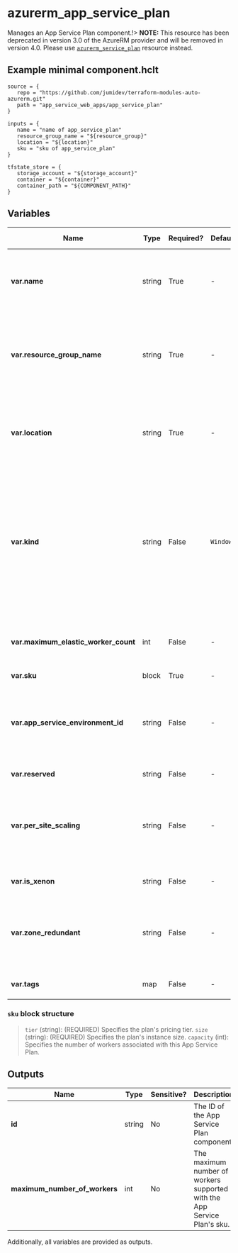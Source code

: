 # azurerm_app_service_plan

Manages an App Service Plan component.!> **NOTE:** This resource has been deprecated in version 3.0 of the AzureRM provider and will be removed in version 4.0. Please use [`azurerm_service_plan`](https://registry.terraform.io/providers/hashicorp/azurerm/latest/docs/resources/service_plan) resource instead.

## Example minimal component.hclt

```hcl
source = {
   repo = "https://github.com/jumidev/terraform-modules-auto-azurerm.git" 
   path = "app_service_web_apps/app_service_plan" 
}

inputs = {
   name = "name of app_service_plan" 
   resource_group_name = "${resource_group}" 
   location = "${location}" 
   sku = "sku of app_service_plan" 
}

tfstate_store = {
   storage_account = "${storage_account}" 
   container = "${container}" 
   container_path = "${COMPONENT_PATH}" 
}

```

## Variables

| Name | Type | Required? |  Default  |  possible values |  Description |
| ---- | ---- | --------- |  ----------- | ----------- | ----------- |
| **var.name** | string | True | -  |  -  |  Specifies the name of the App Service Plan component. Changing this forces a new resource to be created. | 
| **var.resource_group_name** | string | True | -  |  -  |  The name of the resource group in which to create the App Service Plan component. Changing this forces a new resource to be created. | 
| **var.location** | string | True | -  |  -  |  Specifies the supported Azure location where the resource exists. Changing this forces a new resource to be created. | 
| **var.kind** | string | False | `Windows`  |  `Windows`, `App`, `Linux`, `elastic`, `xenon`, `FunctionApp`  |  The kind of the App Service Plan to create. Possible values are `Windows` (also available as `App`), `Linux`, `elastic` (for Premium Consumption), `xenon` and `FunctionApp` (for a Consumption Plan). Defaults to `Windows`. Changing this forces a new resource to be created. | 
| **var.maximum_elastic_worker_count** | int | False | -  |  -  |  The maximum number of total workers allowed for this ElasticScaleEnabled App Service Plan. | 
| **var.sku** | block | True | -  |  -  |  A `sku` block. | 
| **var.app_service_environment_id** | string | False | -  |  -  |  The ID of the App Service Environment where the App Service Plan should be located. Changing forces a new resource to be created. | 
| **var.reserved** | string | False | -  |  -  |  Is this App Service Plan `Reserved`. | 
| **var.per_site_scaling** | string | False | -  |  -  |  Can Apps assigned to this App Service Plan be scaled independently? If set to `false` apps assigned to this plan will scale to all instances of the plan. | 
| **var.is_xenon** | string | False | -  |  -  |  Whether to create a xenon App Service Plan. | 
| **var.zone_redundant** | string | False | -  |  -  |  Specifies if the App Service Plan should be Zone Redundant. Changing this forces a new resource to be created. | 
| **var.tags** | map | False | -  |  -  |  A mapping of tags to assign to the resource. | 

### `sku` block structure

> `tier` (string): (REQUIRED) Specifies the plan's pricing tier.
> `size` (string): (REQUIRED) Specifies the plan's instance size.
> `capacity` (int): Specifies the number of workers associated with this App Service Plan.



## Outputs

| Name | Type | Sensitive? | Description |
| ---- | ---- | --------- | --------- |
| **id** | string | No  | The ID of the App Service Plan component. | 
| **maximum_number_of_workers** | int | No  | The maximum number of workers supported with the App Service Plan's sku. | 

Additionally, all variables are provided as outputs.
